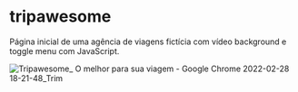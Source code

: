 # tripawesome
Página inicial de uma agência de viagens fictícia com vídeo background e toggle menu com JavaScript.

![Tripawesome_ O melhor para sua viagem  - Google Chrome 2022-02-28 18-21-48_Trim](https://user-images.githubusercontent.com/82170234/156061761-6faf731e-ce9a-4c38-85ff-30065250f4a5.gif)
